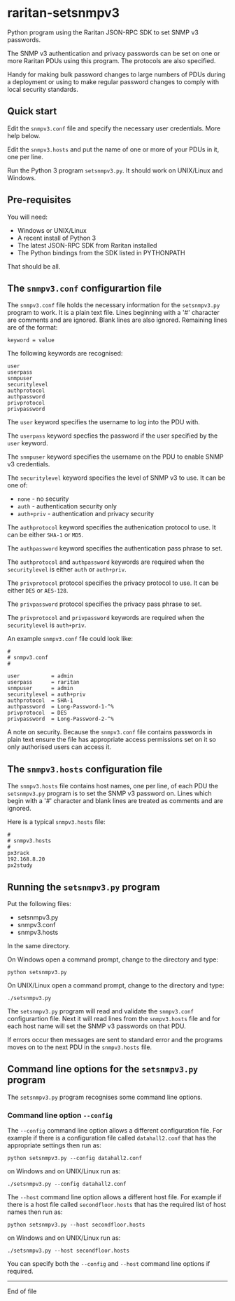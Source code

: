# raritan-setsnmpv3

Python program using the Raritan JSON-RPC SDK to set SNMP v3 passwords.

The SNMP v3 authentication and privacy passwords can be set on one or
more Raritan PDUs using this program.  The protocols are also specified.

Handy for making bulk password changes to large numbers of PDUs during a deployment
or using to make regular password changes to comply with local security standards.

## Quick start

Edit the `snmpv3.conf` file and specify the necessary user credentials.  More help below.

Edit the `snmpv3.hosts` and put the name of one or more of your PDUs in it, one per line.

Run the Python 3 program `setsnmpv3.py`.  It should work on UNIX/Linux and Windows.

## Pre-requisites

You will need:

+ Windows or UNIX/Linux
+ A recent install of Python 3
+ The latest JSON-RPC SDK from Raritan installed
+ The Python bindings from the SDK listed in PYTHONPATH

That should be all.

## The `snmpv3.conf` configurartion file

The `snmpv3.conf` file holds the necessary information for the `setsnmpv3.py` program to work.  It
is a plain text file.  Lines beginning with a '#' character are comments and are ignored.  Blank lines
are also ignored.  Remaining lines are of the format:

```
keyword = value
```

The following keywords are recognised:

```
user
userpass
snmpuser
securitylevel
authprotocol
authpassword
privprotocol
privpassword
```

The `user` keyword specifies the username to log into the PDU with.

The `userpass` keyword specfies the password if the user specified by the `user` keyword.

The `snmpuser` keyword specifies the username on the PDU to enable SNMP v3 credentials.

The `securitylevel` keyword specifies the level of SNMP v3 to use. It can be one of:

+ `none` - no security
+ `auth` - authentication security only
+ `auth+priv` - authentication and privacy security

The `authprotocol` keyword specifies the authenication protocol to use.  It can be either `SHA-1` or `MD5`.

The `authpassword` keyword specifies the authentication pass phrase to set.

The `authprotocol` and `authpassword` keywords are required when the `securitylevel` is either `auth`
or `auth+priv`.

The `privprotocol` protocol specifies the privacy protocol to use.  It can be either `DES` or `AES-128`.

The `privpassword` protocol specifies the privacy pass phrase to set.

The `privprotocol` and `privpassword` keywords are required when the `securitylevel` is `auth+priv`.

An example `snmpv3.conf` file could look like:

```
#
# snmpv3.conf
#

user          = admin
userpass      = raritan
snmpuser      = admin
securitylevel = auth+priv
authprotocol  = SHA-1
authpassword  = Long-Password-1-^%
privprotocol  = DES
privpassword  = Long-Password-2-^%
```

A note on security.  Because the `snmpv3.conf` file contains passwords in plain text ensure
the file has appropriate access permissions set on it so only authorised users can access it.

## The `snmpv3.hosts` configuration file

The `snmpv3.hosts` file contains host names, one per line, of each PDU the `setsnmpv3.py` program
is to set the SNMP v3 password on.  Lines which begin with a '#' character and blank lines are 
treated as comments and are ignored.

Here is a typical `snmpv3.hosts` file:

```
#
# snmpv3.hosts
#
px3rack
192.168.8.20
px2study
```

## Running the `setsnmpv3.py` program

Put the following files:

+ setsnmpv3.py
+ snmpv3.conf
+ snmpv3.hosts

In the same directory.

On Windows open a command prompt, change to the directory and type:

```
python setsnmpv3.py
```

On UNIX/Linux open a command prompt, change to the directory and type:

```
./setsnmpv3.py
```

The `setsnmpv3.py` program will read and validate the `snmpv3.conf` configurartion file.
Next it will read lines from the `snmpv3.hosts` file and for each host name will
set the SNMP v3 passwords on that PDU.

If errors occur then messages are sent to standard error and the programs moves on to the next
PDU in the `snmpv3.hosts` file.

## Command line options for the `setsnmpv3.py` program

The `setsnmpv3.py` program recognises some command line options.

### Command line option `--config`

The `--config` command line option allows a different configuration file.  For example if
there is a configuration file called `datahall2.conf` that has the appropriate settings
then run as:

```
python setsnmpv3.py --config datahall2.conf
```

on Windows and on UNIX/Linux run as:

```
./setsnmpv3.py --config datahall2.conf
```

The `--host` command line option allows a different host file.  For example if there is a 
host file called `secondfloor.hosts` that has the required list of host names then
run as:

```
python setsnmpv3.py --host secondfloor.hosts
```

on Windows and on UNIX/Linux run as:

```
./setsnmpv3.py --host secondfloor.hosts
```

You can specify both the `--config` and `--host` command line options if required.




------------------------------------
End of file
